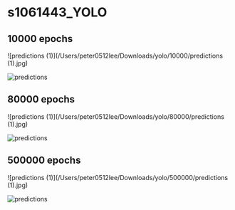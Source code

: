 # s1061443_YOLO

## 10000 epochs

![predictions (1)](/Users/peter0512lee/Downloads/yolo/10000/predictions (1).jpg)

![predictions](/Users/peter0512lee/Downloads/yolo/10000/predictions.jpg)

## 80000 epochs

![predictions (1)](/Users/peter0512lee/Downloads/yolo/80000/predictions (1).jpg)

![predictions](/Users/peter0512lee/Downloads/yolo/80000/predictions.jpg)

## 500000 epochs

![predictions (1)](/Users/peter0512lee/Downloads/yolo/500000/predictions (1).jpg)

![predictions](/Users/peter0512lee/Downloads/yolo/500000/predictions.jpg)

